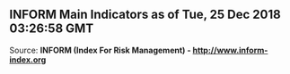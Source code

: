 ## INFORM Main Indicators as of Tue, 25 Dec 2018 03:26:58 GMT

Source: **INFORM (Index For Risk Management) - http://www.inform-index.org**